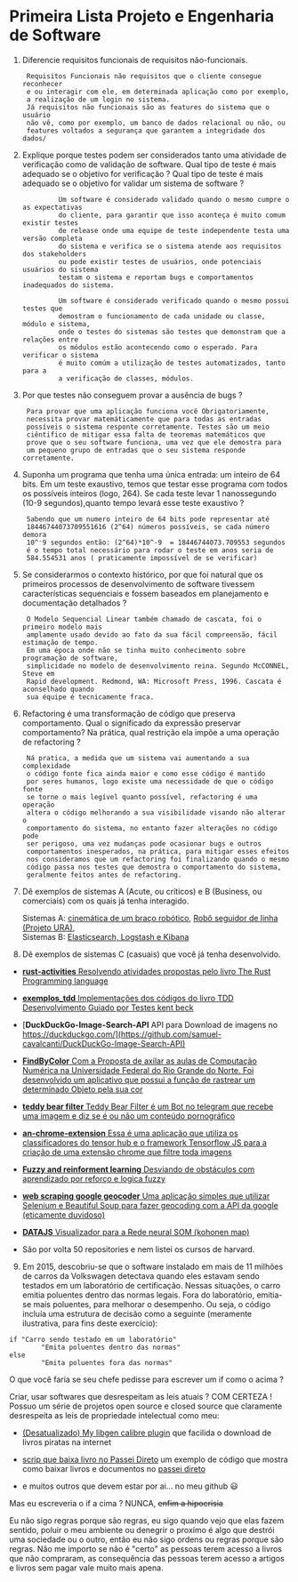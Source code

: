 # Primeira Lista Projeto e Engenharia de Software

1. Diferencie requisitos funcionais de requisitos não-funcionais.

        Requisitos Funcionais não requisitos que o cliente consegue reconhecer
        e ou interagir com ele, em determinada aplicação como por exemplo,
        a realização de um login no sistema.
        Já requisitos não funcionais são as features do sistema que o usuário
        não vê, como por exemplo, um banco de dados relacional ou não, ou
        features voltados a segurança que garantem a integridade dos dados/ 

2. Explique porque testes podem ser considerados tanto uma atividade de verificação como de validação de software. Qual tipo de teste é mais adequado se o objetivo for verificação ?
Qual tipo de teste é mais adequado se o objetivo for validar um sistema de software ?

                Um software é considerado validado quando o mesmo cumpre o as expectativas
                do cliente, para garantir que isso aconteça é muito comum existir testes
                de release onde uma equipe de teste independente testa uma versão completa
                do sistema e verifica se o sistema atende aos requisitos dos stakeholders
                ou pode existir testes de usuários, onde potenciais usuários do sistema
                testam o sistema e reportam bugs e comportamentos inadequados do sistema.

                Um software é considerado verificado quando o mesmo possui testes que
                demostram o funcionamento de cada unidade ou classe, módulo e sistema,
                onde o testes do sistemas são testes que demonstram que a relações entre
                os módulos estão acontecendo como o esperado. Para verificar o sistema
                é muito comúm a utilização de testes automatizados, tanto para a 
                a verificação de classes, módulos.  

3. Por que testes não conseguem provar a ausência de bugs ?

        Para provar que uma aplicação funciona você Obrigatoriamente,
        necessita provar matemáticamente que para todas as entradas
        possíveis o sistema responte corretamente. Testes são um meio
        ciêntifico de mitigar essa falta de teoremas matemáticos que
        prove que o seu software funciona, uma vez que ele demostra para
        um pequeno grupo de entradas que o seu sistema responde corretamente.

4. Suponha um programa que tenha uma única entrada: um inteiro de 64 bits. Em um teste exaustivo, temos que testar esse programa com todos os possíveis inteiros (logo, 264). Se cada teste levar 1 nanossegundo (10-9 segundos),quanto tempo levará esse teste exaustivo ?

        Sabendo que um numero inteiro de 64 bits pode representar até
        18446744073709551616 (2^64) números possíveis, se cada número demora
        10^⁻9 segundos então: (2^64)*10^-9  = 18446744073.709553 segundos 
        é o tempo total necessário para rodar o teste em anos seria de
        584.554531 anos ( praticamente impossível de se verificar)

5. Se considerarmos o contexto histórico, por que foi natural que os primeiros processos de desenvolvimento de software tivessem características sequenciais e fossem baseados em planejamento e documentação detalhados ?

        O Modelo Sequencial Linear também chamado de cascata, foi o primeiro modelo mais
        amplamente usado devido ao fato da sua fácil compreensão, fácil estimação de tempo.
        Em uma época onde não se tinha muito conhecimento sobre programação de software,
        simplicidade no modelo de desenvolvimento reina. Segundo McCONNEL, Steve em
        Rapid development. Redmond, WA: Microsoft Press, 1996. Cascata é aconselhado quando
        sua équipe é tecnicamente fraca. 

6. Refactoring é uma transformação de código que preserva comportamento. Qual o
significado da expressão preservar comportamento? Na prática, qual restrição ela impõe a uma operação de refactoring ?

        Ná pratica, a medida que um sistema vai aumentando a sua complexidade
        o código fonte fica ainda maior e como esse código é mantido
        por seres humanos, logo existe uma necessidade de que o código fonte
        se torne o mais legível quanto possível, refactoring é uma operação
        altera o código melhorando a sua visibilidade visando não alterar o
        comportamento do sistema, no entanto fazer alterações no código pode
        ser perigoso, uma vez mudanças pode ocasionar bugs e outros
        comportamentos inesperados, na prática, para mitigar esses efeitos
        nos consideramos que um refactoring foi finalizando quando o mesmo
        código passa nos testes que demostra o comportamento do sistema,
        geralmente feitos antes de refactoring.

7. Dê exemplos de sistemas A (Acute, ou críticos) e B (Business, ou comerciais) com os quais já tenha interagido.

     Sistemas A:  [cinemática de um braço robótico](https://github.com/samuel-cavalcanti/Self-Learning-in-the-Inverse-Kinematics-of-Robotic-Arm),
     [Robô seguidor de linha (Projeto URA)](https://github.com/samuel-cavalcanti/Toninho),  
     Sistemas B: [Elasticsearch, Logstash e Kibana](https://www.elastic.co/pt/what-is/elk-stack)

8. Dê exemplos de sistemas C (casuais) que você já tenha desenvolvido.

- [__rust-activities__ Resolvendo atividades propostas pelo livro The Rust Programming language](https://github.com/samuel-cavalcanti/rust-activities)  
- [__exemplos_tdd__ Implementações dos códigos do livro TDD Desenvolvimento Guiado por Testes kent beck](https://github.com/samuel-cavalcanti/exemplos_tdd)  
- [__DuckDuckGo-Image-Search-API__ API para Download de imagens no https://duckduckgo.com/](https://github.com/samuel-cavalcanti/DuckDuckGo-Image-Search-API)  
- [__FindByColor__ Com a Proposta de axilar as aulas de Computação Numérica na Universidade Federal do Rio Grande do Norte. Foi desenvolvido um aplicativo que possui a função de rastrear um determinado Objeto pela sua cor](https://play.google.com/store/apps/details?id=cavalcanti.samuel.findbycolor2&hl=pt_BR&gl=US)

- [__teddy bear filter__ Teddy Bear Filter é um Bot no telegram que recebe uma imagem e diz se é ou não um conteúdo pornográfico](https://github.com/samuel-cavalcanti/teddy_bear_filter)  

- [__an-chrome-extension__ Essa é uma aplicação que utiliza os classificadores do tensor hub e o framework Tensorflow JS para a criação de uma extensão chrome que filtre toda imagens](https://github.com/samuel-cavalcanti/an-chrome-extension)  

- [__Fuzzy and reinforment learning__ Desviando de obstáculos com aprendizado por reforço e logica fuzzy](https://github.com/samuel-cavalcanti/Fuzzy-and-reinforment-learning)

- [__web scraping google geocoder__ Uma aplicação simples que utilizar Selenium e Beautiful Soup para fazer geocoding com a API da google (eticamente duvidoso)](https://github.com/samuel-cavalcanti/web_scraping_google_geocoder)

- [__DATAJS__ Visualizador para a Rede neural SOM (kohonen map)](https://github.com/samuel-cavalcanti/DataJS)

- São por volta 50 repositories e nem listei os cursos de harvard.

9. Em 2015, descobriu-se que o software instalado em mais de 11 milhões de carros da
Volkswagen detectava quando eles estavam sendo testados em um laboratório de
certificação. Nessas situações, o carro emitia poluentes dentro das normas legais. Fora do
laboratório, emitia-se mais poluentes, para melhorar o desempenho. Ou seja, o código
incluía uma estrutura de decisão como a seguinte (meramente ilustrativa, para fins deste
exercício):  

```
if "Carro sendo testado em um laboratório"
        "Emita poluentes dentro das normas"
else
        "Emita poluentes fora das normas"

```

O que você faria se seu chefe pedisse para escrever um if como o acima ?

Criar, usar softwares que desrespeitam as leis atuais ? COM CERTEZA !  
Possuo um série de projetos open source e closed source que claramente
desrespeita as leis de propriedade intelectual como meu:
- [(Desatualizado) My libgen calibre plugin](https://github.com/samuel-cavalcanti/MY-libgen-calibre-plugin) que facilida o download de livros piratas na internet

- [scrip que baixa livro no Passei Direto](https://github.com/samuel-cavalcanti/scripts/tree/master/livroPasseiDireto) um exemplo de código que mostra como baixar livros e documentos no [passei direto](https://www.passeidireto.com/)

- e muitos outros que devem estar por ai... no meu github :smiley:

Mas eu escreveria o if a cima ? NUNCA, ~~enfim a hipocrisia~~

Eu não sigo regras porque são regras, eu sigo quando vejo que elas fazem sentido, poluir o meu ambiente ou denegrir o proxímo é algo que destrói uma
sociedade ou o outro, então eu não sigo ordens ou regras porque são regras.
Não me importo se não é "certo" as pessoas terem acesso a livros que não
compraram, as consequência das pessoas terem acesso a artigos e livros sem
pagar vale muito mais apena.
